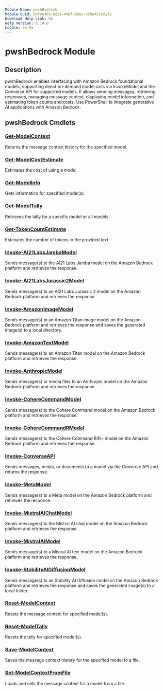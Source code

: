 ```yaml
---
Module Name: pwshBedrock
Module Guid: b4f9e4dc-0229-44ef-99a1-08be4c5e81f2
Download Help Link: NA
Help Version: 0.14.0
Locale: en-US
---
```


# pwshBedrock Module
## Description
pwshBedrock enables interfacing with Amazon Bedrock foundational models, supporting direct on-demand model calls via InvokeModel and the Converse API for supported models. It allows sending messages, retrieving responses, managing message context, displaying model information, and estimating token counts and costs. Use PowerShell to integrate generative AI applications with Amazon Bedrock.

## pwshBedrock Cmdlets
### [Get-ModelContext](Get-ModelContext.md)
Returns the message context history for the specified model.

### [Get-ModelCostEstimate](Get-ModelCostEstimate.md)
Estimates the cost of using a model.

### [Get-ModelInfo](Get-ModelInfo.md)
Gets information for specified model(s).

### [Get-ModelTally](Get-ModelTally.md)
Retrieves the tally for a specific model or all models.

### [Get-TokenCountEstimate](Get-TokenCountEstimate.md)
Estimates the number of tokens in the provided text.

### [Invoke-AI21LabsJambaModel](Invoke-AI21LabsJambaModel.md)
Sends message(s) to the AI21 Labs Jamba model on the Amazon Bedrock platform and retrieves the response.

### [Invoke-AI21LabsJurassic2Model](Invoke-AI21LabsJurassic2Model.md)
Sends message(s) to an AI21 Labs Jurassic 2 model on the Amazon Bedrock platform and retrieves the response.

### [Invoke-AmazonImageModel](Invoke-AmazonImageModel.md)
Sends message(s) to an Amazon Titan image model on the Amazon Bedrock platform and retrieves the response and saves the generated image(s) to a local directory.

### [Invoke-AmazonTextModel](Invoke-AmazonTextModel.md)
Sends message(s) to an Amazon Titan model on the Amazon Bedrock platform and retrieves the response.

### [Invoke-AnthropicModel](Invoke-AnthropicModel.md)
Sends message(s) or media files to an Anthropic model on the Amazon Bedrock platform and retrieves the response.

### [Invoke-CohereCommandModel](Invoke-CohereCommandModel.md)
Sends message(s) to the Cohere Command model on the Amazon Bedrock platform and retrieves the response.

### [Invoke-CohereCommandRModel](Invoke-CohereCommandRModel.md)
Sends message(s) to the Cohere Command R/R+ model on the Amazon Bedrock platform and retrieves the response.

### [Invoke-ConverseAPI](Invoke-ConverseAPI.md)
Sends messages, media, or documents to a model via the Converse API and returns the response.

### [Invoke-MetaModel](Invoke-MetaModel.md)
Sends message(s) to a Meta model on the Amazon Bedrock platform and retrieves the response.

### [Invoke-MistralAIChatModel](Invoke-MistralAIChatModel.md)
Sends message(s) to the Mistral AI chat model on the Amazon Bedrock platform and retrieves the response.

### [Invoke-MistralAIModel](Invoke-MistralAIModel.md)
Sends message(s) to a Mistral AI text model on the Amazon Bedrock platform and retrieves the response.

### [Invoke-StabilityAIDiffusionModel](Invoke-StabilityAIDiffusionModel.md)
Sends message(s) to an Stability AI Diffusion model on the Amazon Bedrock platform and retrieves the response and saves the generated image(s) to a local folder.

### [Reset-ModelContext](Reset-ModelContext.md)
Resets the message context for specified model(s).

### [Reset-ModelTally](Reset-ModelTally.md)
Resets the tally for specified model(s).

### [Save-ModelContext](Save-ModelContext.md)
Saves the message context history for the specified model to a file.

### [Set-ModelContextFromFile](Set-ModelContextFromFile.md)
Loads and sets the message context for a model from a file.


